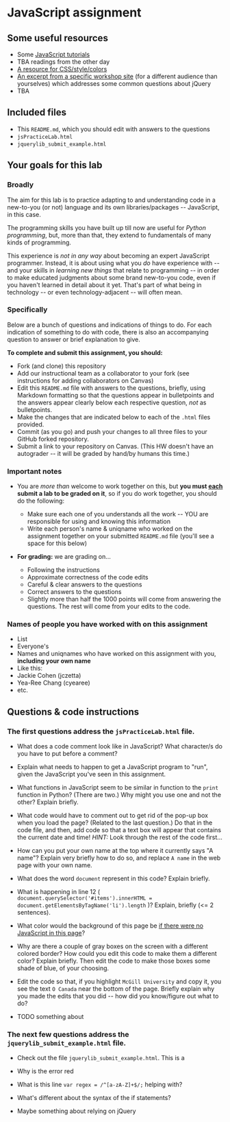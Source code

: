 # JavaScript assignment

## Some useful resources
* Some [JavaScript tutorials](https://www.htmldog.com/guides/javascript/)
* TBA readings from the other day
* [A resource for CSS/style/colors](https://htmlcolorcodes.com/)  
* [An excerpt from a specific workshop site](https://witny-summer-guild-2018.github.io/day_4_exercise_2.html) (for a different audience than yourselves) which addresses some common questions about jQuery
* TBA

## Included files
* This `README.md`, which you should edit with answers to the questions
* `jsPracticeLab.html`
* `jquerylib_submit_example.html`

## Your goals for this lab

### Broadly
The aim for this lab is to practice adapting to and understanding code in a new-to-you (or not) language and its own libraries/packages -- JavaScript, in this case.

The programming skills you have built up till now are useful for *Python programming*, but, more than that, they extend to fundamentals of many kinds of programming.

This experience is *not in any way* about becoming an expert JavaScript programmer. Instead, it is about using what you *do* have experience with -- and your skills in *learning new things* that relate to programming -- in order to make educated judgments about some brand new-to-you code, even if you haven't learned in detail about it yet. That's part of what being in technology -- or even technology-adjacent -- will often mean.

### Specifically

Below are a bunch of questions and indications of things to do. For each indication of something to do with code, there is also an accompanying question to answer or brief explanation to give. 

**To complete and submit this assignment, you should:**

* Fork (and clone) this repository
* Add our instructional team as a collaborator to your fork (see instructions for adding collaborators on Canvas)
* Edit this `README.md` file with answers to the questions, briefly, using Markdown formatting so that the questions appear in bulletpoints and the answers appear clearly below each respective question, *not* as bulletpoints.
* Make the changes that are indicated below to each of the `.html` files provided.
* Commit (as you go) and push your changes to all three files to your GitHub forked repository.
* Submit a link to your repository on Canvas. (This HW doesn't have an autograder -- it will be graded by hand/by humans this time.)

### Important notes
* You are *more than* welcome to work together on this, but **you must <u>each</u> submit a lab to be graded on it**, so if you do work together, you should do the following:
	* Make sure each one of you understands all the work -- YOU are responsible for using and knowing this information
	* Write each person's name & uniqname who worked on the assignment together on your submitted `README.md` file (you'll see a space for this below)

* **For grading:** we are grading on...
	* Following the instructions
	* Approximate correctness of the code edits
	* Careful & clear answers to the questions
	* Correct answers to the questions
	* Slightly more than half the 1000 points will come from answering the questions. The rest will come from your edits to the code.

### Names of people you have worked with on this assignment
* List 
* Everyone's
* Names and uniqnames who have worked on this assignment with you, **including your own name**
* Like this: 
* Jackie Cohen (jczetta)
* Yea-Ree Chang (cyearee)
* etc.

## Questions & code instructions

### The first questions address the `jsPracticeLab.html` file.

* What does a code comment look like in JavaScript? What character/s do you have to put before a comment?

* Explain what needs to happen to get a JavaScript program to "run", given the JavaScript you've seen in this assignment.

* What functions in JavaScript seem to be similar in function to the `print` function in Python? (There are two.) Why might you use one and not the other? Explain briefly.

* What code would have to comment out to get rid of the pop-up box when you load the page? (Related to the last question.) Do that in the code file, and then, add code so that a text box will appear that contains the current date and time! *HINT:* Look through the rest of the code first...

* How can you put your own name at the top where it currently says "A name"? Explain very briefly how to do so, and replace `A name` in the web page with your own name.

* What does the word `document` represent in this code? Explain briefly.

* What is happening in line 12 ( 
		`document.querySelector('#items').innerHTML = document.getElementsByTagName('li').length`
)? Explain, briefly (<= 2 sentences).

* What color would the background of this page be <u>if there were no JavaScript in this page</u>?

* Why are there a couple of gray boxes on the screen with a different colored border? How could you edit this code to make them a different color? Explain briefly. Then edit the code to make those boxes some shade of blue, of your choosing.

* Edit the code so that, if you highlight `McGill University` and copy it, you see the text `O Canada` near the bottom of the page. Briefly explain why you made the edits that you did -- how did you know/figure out what to do?

* TODO something about 

### The next few questions address the `jquerylib_submit_example.html` file.

* Check out the file `jquerylib_submit_example.html`. This is a 

* Why is the error red

* What is this line `var regex = /^[a-zA-Z]+$/;` helping with?

* What's different about the syntax of the if statements?

* Maybe something about relying on jQuery 